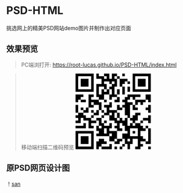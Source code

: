 # PSD-HTML
挑选网上的精美PSD网站demo图片并制作出对应页面

## 效果预览
>PC端浏打开:
https://root-lucas.github.io/PSD-HTML/index.html

>移动端扫描二维码预览
![san](https://raw.githubusercontent.com/root-lucas/PSD-HTML/master/img/QR-Code.png)

## 原PSD网页设计图
！[san](https://raw.githubusercontent.com/root-lucas/PSD-HTML/master/img/picture.png)
